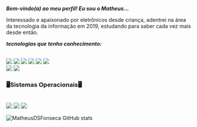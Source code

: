 ***Bem-vindo(a) ao meu perfil! Eu sou o Matheus...***

  Interessado e apaixonado por eletrônicos desde criança, adentrei na área da tecnologia da informação em 2019, estudando para saber cada vez mais desde então.
  
  _**tecnologias que tenho conhecimento:**_

<div style=display: inline_block><br/>

<img src="https://img.shields.io/badge/css3-%231572B6.svg?style=for-the-badge&logo=css3&logoColor=white">
<img src="https://img.shields.io/badge/django-%23092E20.svg?style=for-the-badge&logo=django&logoColor=white">
<img src="https://img.shields.io/badge/html5-%23E34F26.svg?style=for-the-badge&logo=html5&logoColor=white">
<img src="https://img.shields.io/badge/Java-ED8B00?style=for-the-badge&logo=openjdk&logoColor=white">
<img src="https://img.shields.io/badge/Kotlin-0095D5?&style=for-the-badge&logo=kotlin&logoColor=white">
<img src="https://img.shields.io/badge/Python-3776AB?style=for-the-badge&logo=python&logoColor=white">
</div>
<img src="https://img.shields.io/badge/MySQL-005C84?style=for-the-badge&logo=mysql&logoColor=white">
<img src="https://img.shields.io/badge/React_Native-20232A?style=for-the-badge&logo=react&logoColor=61DAFB">
</div>

### 🖥️**Sistemas Operacionais**🖥️
<div style=display: inline_block><br/>
<img src="https://img.shields.io/badge/Android-3DDC84?style=for-the-badge&logo=android&logoColor=white">
<img src="https://img.shields.io/badge/manjaro-35BF5C?style=for-the-badge&logo=manjaro&logoColor=white">
<img src="https://img.shields.io/badge/Windows-0078D6?style=for-the-badge&logo=windows&logoColor=white">
</div>

![MatheusDSFonseca GitHub stats](https://github-readme-stats.vercel.app/api?username=MatheusDSFonseca&count_private=true&theme=highcontrast&locale=pt-br)
